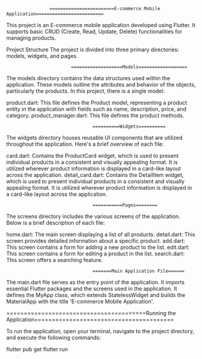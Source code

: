 


                    ========================E-commerce Mobile Application=========================



This project is an E-commerce mobile application developed using Flutter. It supports basic CRUD (Create, Read, Update, Delete) functionalities for managing products.

Project Structure
The project is divided into three primary directories: models, widgets, and pages.



                            ===================Models==================



The models directory contains the data structures used within the application. These models outline the attributes and behavior of the objects, particularly the products. In this project, there is a single model:

product.dart: This file defines the Product model, representing a product entity in the application with fields such as name, description, price, and category.
product_manager.dart: This file defines the  product methods.



                                    ==========Widgets==========


The widgets directory houses reusable UI components that are utilized throughout the application. Here's a brief overview of each file:


card.dart: Contains the ProductCard widget, which is used to present individual products in a consistent and visually appealing format. It is utilized wherever product information is displayed in a card-like layout across the application.
detail_card.dart: Contains the DetailItem widget, which is used to present individual products in a consistent and visually appealing format. It is utilized wherever product information is displayed in a card-like layout across the application.



                                    ===========Pages========



The screens directory includes the various screens of the application. Below is a brief description of each file:

home.dart: The main screen displaying a list of all products.
detail.dart: This screen provides detailed information about a specific product.
add.dart: This screen contains a form for adding a new product to the list.
edit.dart: This screen contains a form for editing a product in the list.
search.dart: This screen offers a searching feature.



                                    =======Main Application File======


The main.dart file serves as the entry point of the application. It imports essential Flutter packages and the screens used in the application. It defines the MyApp class, which extends StatelessWidget and builds the MaterialApp with the title 'E-commerce Mobile Application'.



========================================Running the Application========================================


To run the application, open your terminal, navigate to the project directory, and execute the following commands:


flutter pub get
flutter run